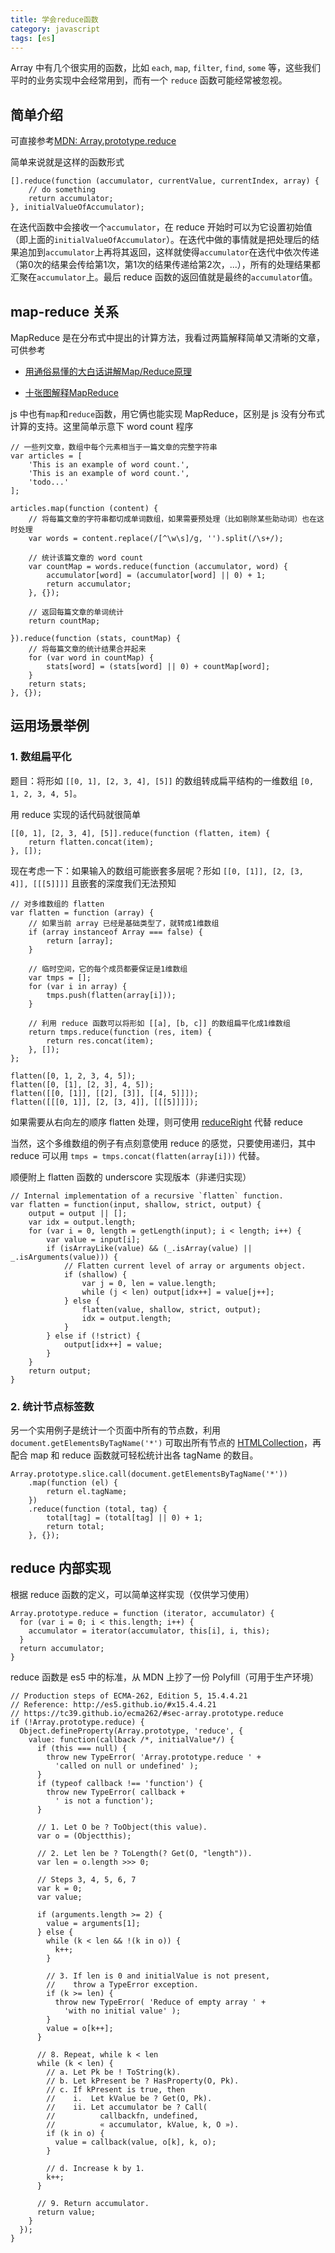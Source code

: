 ```yaml
---
title: 学会reduce函数
category: javascript
tags: [es]
---
```


Array 中有几个很实用的函数，比如 `each`, `map`, `filter`, `find`, `some` 等，这些我们平时的业务实现中会经常用到，而有一个 `reduce` 函数可能经常被忽视。

<!-- more -->

简单介绍
-------
可直接参考[MDN: Array.prototype.reduce](https://developer.mozilla.org/en-US/docs/Web/JavaScript/Reference/Global_Objects/Array/Reduce)

简单来说就是这样的函数形式

```
[].reduce(function (accumulator, currentValue, currentIndex, array) {
    // do something
    return accumulator;
}, initialValueOfAccumulator);
```

在迭代函数中会接收一个`accumulator`，在 reduce 开始时可以为它设置初始值（即上面的`initialValueOfAccumulator`）。在迭代中做的事情就是把处理后的结果追加到`accumulator`上再将其返回，这样就使得`accumulator`在迭代中依次传递（第0次的结果会传给第1次，第1次的结果传递给第2次，...），所有的处理结果都汇聚在`accumulator`上。最后 reduce 函数的返回值就是最终的`accumulator`值。


map-reduce 关系
---------------
MapReduce 是在分布式中提出的计算方法，我看过两篇解释简单又清晰的文章，可供参考

- [用通俗易懂的大白话讲解Map/Reduce原理](http://blog.csdn.net/lifuxiangcaohui/article/details/22675437)

- [十张图解释MapReduce](https://jsoftbiz.wordpress.com/2012/11/21/confused-about-mapreduce/)

js 中也有`map`和`reduce`函数，用它俩也能实现 MapReduce，区别是 js 没有分布式计算的支持。这里简单示意下 word count 程序

```
// 一些列文章，数组中每个元素相当于一篇文章的完整字符串
var articles = [
    'This is an example of word count.',
    'This is an example of word count.',
    'todo...'
];

articles.map(function (content) {
    // 将每篇文章的字符串都切成单词数组，如果需要预处理（比如剔除某些助动词）也在这时处理
    var words = content.replace(/[^\w\s]/g, '').split(/\s+/);

    // 统计该篇文章的 word count
    var countMap = words.reduce(function (accumulator, word) {
        accumulator[word] = (accumulator[word] || 0) + 1;
        return accumulator;
    }, {});

    // 返回每篇文章的单词统计
    return countMap;

}).reduce(function (stats, countMap) {
    // 将每篇文章的统计结果合并起来
    for (var word in countMap) {
        stats[word] = (stats[word] || 0) + countMap[word];
    }
    return stats;
}, {});
```


运用场景举例
-----------

### 1. 数组扁平化

题目：将形如 `[[0, 1], [2, 3, 4], [5]]` 的数组转成扁平结构的一维数组 `[0, 1, 2, 3, 4, 5]`。

用 reduce 实现的话代码就很简单

```
[[0, 1], [2, 3, 4], [5]].reduce(function (flatten, item) {
    return flatten.concat(item);
}, []);
```

现在考虑一下：如果输入的数组可能嵌套多层呢？形如 `[[0, [1]], [2, [3, 4]], [[[5]]]]` 且嵌套的深度我们无法预知

```
// 对多维数组的 flatten
var flatten = function (array) {
    // 如果当前 array 已经是基础类型了，就转成1维数组
    if (array instanceof Array === false) {
        return [array];
    }

    // 临时空间，它的每个成员都要保证是1维数组
    var tmps = [];
    for (var i in array) {
        tmps.push(flatten(array[i]));
    }

    // 利用 reduce 函数可以将形如 [[a], [b, c]] 的数组扁平化成1维数组
    return tmps.reduce(function (res, item) {
        return res.concat(item);
    }, []);
};

flatten([0, 1, 2, 3, 4, 5]);
flatten([0, [1], [2, 3], 4, 5]);
flatten([[0, [1]], [[2], [3]], [[4, 5]]]);
flatten([[[0, 1]], [2, [3, 4]], [[[5]]]]);
```

如果需要从右向左的顺序 flatten 处理，则可使用 [reduceRight](https://developer.mozilla.org/en-US/docs/Web/JavaScript/Reference/Global_Objects/Array/reduceRight) 代替 reduce

当然，这个多维数组的例子有点刻意使用 reduce 的感觉，只要使用递归，其中 reduce 可以用 `tmps = tmps.concat(flatten(array[i]))` 代替。

顺便附上 flatten 函数的 underscore 实现版本（非递归实现）

```
// Internal implementation of a recursive `flatten` function.
var flatten = function(input, shallow, strict, output) {
    output = output || [];
    var idx = output.length;
    for (var i = 0, length = getLength(input); i < length; i++) {
        var value = input[i];
        if (isArrayLike(value) && (_.isArray(value) || _.isArguments(value))) {
            // Flatten current level of array or arguments object.
            if (shallow) {
                var j = 0, len = value.length;
                while (j < len) output[idx++] = value[j++];
            } else {
                flatten(value, shallow, strict, output);
                idx = output.length;
            }
        } else if (!strict) {
            output[idx++] = value;
        }
    }
    return output;
}
```




### 2. 统计节点标签数

另一个实用例子是统计一个页面中所有的节点数，利用 `document.getElementsByTagName('*')` 可取出所有节点的 [HTMLCollection](https://developer.mozilla.org/zh-CN/docs/Web/API/HTMLCollection)，再配合 map 和 reduce 函数就可轻松统计出各 tagName 的数目。

```
Array.prototype.slice.call(document.getElementsByTagName('*'))
    .map(function (el) {
        return el.tagName;
    })
    .reduce(function (total, tag) {
        total[tag] = (total[tag] || 0) + 1;
        return total;
    }, {});
```


reduce 内部实现
---------------
根据 reduce 函数的定义，可以简单这样实现（仅供学习使用）

```
Array.prototype.reduce = function (iterator, accumulator) {
  for (var i = 0; i < this.length; i++) {
    accumulator = iterator(accumulator, this[i], i, this);
  }
  return accumulator;
}
```

reduce 函数是 es5 中的标准，从 MDN 上抄了一份 Polyfill（可用于生产环境）

```
// Production steps of ECMA-262, Edition 5, 15.4.4.21
// Reference: http://es5.github.io/#x15.4.4.21
// https://tc39.github.io/ecma262/#sec-array.prototype.reduce
if (!Array.prototype.reduce) {
  Object.defineProperty(Array.prototype, 'reduce', {
    value: function(callback /*, initialValue*/) {
      if (this === null) {
        throw new TypeError( 'Array.prototype.reduce ' + 
          'called on null or undefined' );
      }
      if (typeof callback !== 'function') {
        throw new TypeError( callback +
          ' is not a function');
      }

      // 1. Let O be ? ToObject(this value).
      var o = (Objectthis);

      // 2. Let len be ? ToLength(? Get(O, "length")).
      var len = o.length >>> 0; 

      // Steps 3, 4, 5, 6, 7      
      var k = 0; 
      var value;

      if (arguments.length >= 2) {
        value = arguments[1];
      } else {
        while (k < len && !(k in o)) {
          k++; 
        }

        // 3. If len is 0 and initialValue is not present,
        //    throw a TypeError exception.
        if (k >= len) {
          throw new TypeError( 'Reduce of empty array ' +
            'with no initial value' );
        }
        value = o[k++];
      }

      // 8. Repeat, while k < len
      while (k < len) {
        // a. Let Pk be ! ToString(k).
        // b. Let kPresent be ? HasProperty(O, Pk).
        // c. If kPresent is true, then
        //    i.  Let kValue be ? Get(O, Pk).
        //    ii. Let accumulator be ? Call(
        //          callbackfn, undefined,
        //          « accumulator, kValue, k, O »).
        if (k in o) {
          value = callback(value, o[k], k, o);
        }

        // d. Increase k by 1.      
        k++;
      }

      // 9. Return accumulator.
      return value;
    }
  });
}
```
